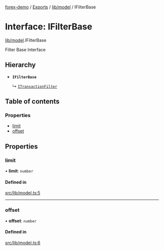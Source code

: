 [forex-demo](../README.md) / [Exports](../modules.md) / [lib/model](../modules/lib_model.md) / IFilterBase

# Interface: IFilterBase

[lib/model](../modules/lib_model.md).IFilterBase

Filter Base Interface

## Hierarchy

- **`IFilterBase`**

  ↳ [`ITransactionFilter`](convert_model.ITransactionFilter.md)

## Table of contents

### Properties

- [limit](lib_model.IFilterBase.md#limit)
- [offset](lib_model.IFilterBase.md#offset)

## Properties

### limit

• **limit**: `number`

#### Defined in

[src/lib/model.ts:5](https://github.com/suphero/forex-demo/blob/14e963f/src/lib/model.ts#L5)

---

### offset

• **offset**: `number`

#### Defined in

[src/lib/model.ts:6](https://github.com/suphero/forex-demo/blob/14e963f/src/lib/model.ts#L6)
